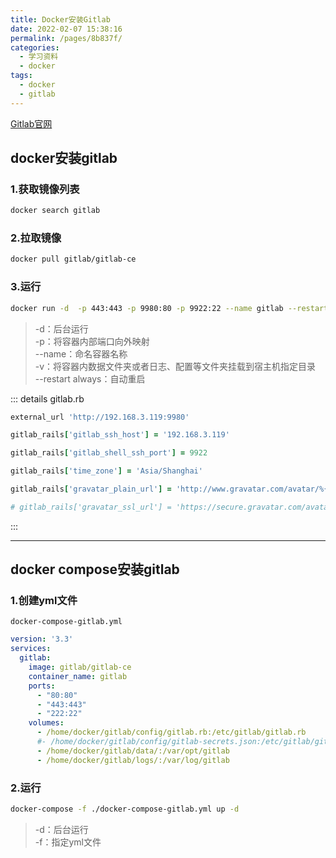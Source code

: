 ```yaml
---
title: Docker安装Gitlab
date: 2022-02-07 15:38:16
permalink: /pages/8b837f/
categories:
  - 学习资料
  - docker
tags:
  - docker
  - gitlab
---
```


[Gitlab官网](https://about.gitlab.com/)
## docker安装gitlab
### 1.获取镜像列表
```sh
docker search gitlab
```
### 2.拉取镜像
```sh
docker pull gitlab/gitlab-ce
```
### 3.运行
```sh
docker run -d  -p 443:443 -p 9980:80 -p 9922:22 --name gitlab --restart always -v /home/dokcer/gitlab/config:/etc/gitlab -v /home/docker/gitlab/logs:/var/log/gitlab -v /home/docker/gitlab/data:/var/opt/gitlab gitlab/gitlab-ce:latest
```
>-d：后台运行  
-p：将容器内部端口向外映射  
--name：命名容器名称  
-v：将容器内数据文件夹或者日志、配置等文件夹挂载到宿主机指定目录  
--restart always：自动重启

::: details gitlab.rb
```rb
external_url 'http://192.168.3.119:9980'

gitlab_rails['gitlab_ssh_host'] = '192.168.3.119'

gitlab_rails['gitlab_shell_ssh_port'] = 9922

gitlab_rails['time_zone'] = 'Asia/Shanghai'

gitlab_rails['gravatar_plain_url'] = 'http://www.gravatar.com/avatar/%{hash}?s=%{size}&d=identicon'

# gitlab_rails['gravatar_ssl_url'] = 'https://secure.gravatar.com/avatar/%{hash}?s=%{size}&d=identicon'
```
:::

---

## docker compose安装gitlab
### 1.创建yml文件
`docker-compose-gitlab.yml`
```yml
version: '3.3'
services:
  gitlab:
    image: gitlab/gitlab-ce
    container_name: gitlab
    ports:
      - "80:80"
      - "443:443"
      - "222:22"
    volumes:
      - /home/docker/gitlab/config/gitlab.rb:/etc/gitlab/gitlab.rb
      #- /home/docker/gitlab/config/gitlab-secrets.json:/etc/gitlab/gitlab-secrets.json
      - /home/docker/gitlab/data/:/var/opt/gitlab
      - /home/docker/gitlab/logs/:/var/log/gitlab
```
### 2.运行
```sh
docker-compose -f ./docker-compose-gitlab.yml up -d
```
>-d：后台运行  
-f：指定yml文件  